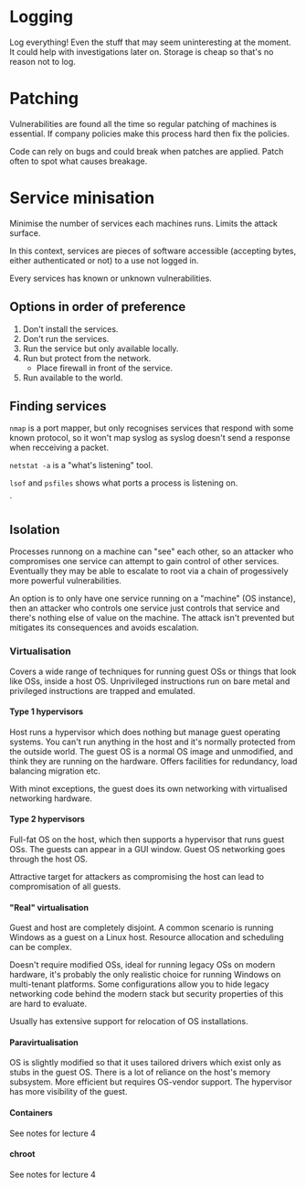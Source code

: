 # Logging
Log everything! Even the stuff that may seem uninteresting at the moment. It could help with investigations later on. Storage is cheap so that's no reason not to log.

# Patching
Vulnerabilities are found all the time so regular patching of machines is essential. If company policies make this process hard then fix the policies.

Code can rely on bugs and could break when patches are applied. Patch often to spot what causes breakage.

# Service minisation
Minimise the number of services each machines runs. Limits the attack surface.

In this context, services are pieces of software accessible (accepting bytes, either authenticated or not) to a use not logged in.

Every services has known or unknown vulnerabilities.

## Options in order of preference
1. Don't install the services.
2. Don't run the services.
3. Run the service but only available locally.
4. Run but protect from the network.
	* Place firewall in front of the service.
5. Run available to the world.

## Finding services
`nmap` is a port mapper, but only recognises services that respond with some known protocol, so it won't map syslog as syslog doesn't send a response when recceiving a packet.

`netstat -a` is a "what's listening" tool.

`lsof` and `psfiles` shows what ports a process is listening on.

`
## Isolation
Processes runnong on a machine can "see" each other, so an attacker who compromises one service can attempt to gain control of other services. Eventually they may be able to escalate to root via a chain of progessively more powerful vulnerabilities.

An option is to only have one service running on a "machine" (OS instance), then an attacker who controls one service just controls that service and there's nothing else of value on the machine. The attack isn't prevented but mitigates its consequences and avoids escalation.

### Virtualisation
Covers a wide range of techniques for running guest OSs or things that look like OSs, inside a host OS. Unprivileged instructions run on bare metal and privileged instructions are trapped and emulated.

#### Type 1 hypervisors
Host runs a hypervisor which does nothing but manage guest operating systems. You can't run anything in the host and it's normally protected from the outside world. The guest OS is a normal OS image and unmodified, and think they are running on the hardware. Offers facilities for redundancy, load balancing migration etc.

With minot exceptions, the guest does its own networking with virtualised networking hardware.

#### Type 2 hypervisors
Full-fat OS on the host, which then supports a hypervisor that runs guest OSs. The guests can appear in a GUI window. Guest OS networking goes through the host OS.

Attractive target for attackers as compromising the host can lead to compromisation of all guests.

#### "Real" virtualisation
Guest and host are completely disjoint. A common scenario is running Windows as a guest on a Linux host. Resource allocation and scheduling can be complex.

Doesn't require modified OSs, ideal for running legacy OSs on modern hardware, it's probably the only realistic choice for running Windows on multi-tenant platforms. Some configurations allow you to hide legacy networking code behind the modern stack but security properties of this are hard to evaluate.

Usually has extensive support for relocation of OS installations.

#### Paravirtualisation
OS is slightly modified so that it uses tailored drivers which exist only as stubs in the guest OS. There is a lot of reliance on the host's memory subsystem. More efficient but requires OS-vendor support. The hypervisor has more visibility of the guest.

#### Containers
See notes for lecture 4

#### chroot
See notes for lecture 4


